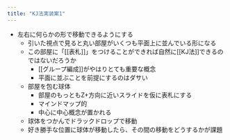 ```yaml
---
title: "KJ法実装案1"
---
```


- 左右に何らかの形で移動できるようにする
    - 引いた視点で見ると丸い部屋がいくつも平面上に並んでいる形になる
    - この部屋に「[[表札]]」をつけることができれば自然に[[KJ法]]できるのではないだろうか
        - [[グループ編成]]がやはりとても重要な概念
        - 平面に並ぶことを前提にするのはダサい
    - 部屋を包む球体
        - 部屋のもっともZ+方向に近いスライドを仮に表札にする
        - マインドマップ的
        - 中心に中心概念が置かれる
    - 球体をつかんでドラックドロップで移動
    - 好き勝手な位置に球体が移動したら、その間の移動をどうするかが課題

